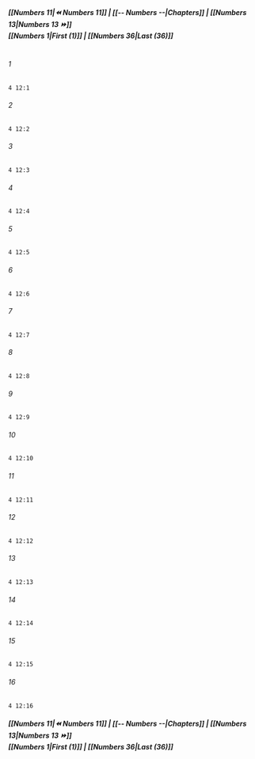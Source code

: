
##### **[[Numbers 11|⏪ Numbers 11]] | [[-- Numbers --|Chapters]] | [[Numbers 13|Numbers 13 ⏩]]**<br>**[[Numbers 1|First (1)]] | [[Numbers 36|Last (36)]]**<br><br>

###### 1
``` verse
4 12:1
```
###### 2
``` verse
4 12:2
```
###### 3
``` verse
4 12:3
```
###### 4
``` verse
4 12:4
```
###### 5
``` verse
4 12:5
```
###### 6
``` verse
4 12:6
```
###### 7
``` verse
4 12:7
```
###### 8
``` verse
4 12:8
```
###### 9
``` verse
4 12:9
```
###### 10
``` verse
4 12:10
```
###### 11
``` verse
4 12:11
```
###### 12
``` verse
4 12:12
```
###### 13
``` verse
4 12:13
```
###### 14
``` verse
4 12:14
```
###### 15
``` verse
4 12:15
```
###### 16
``` verse
4 12:16
```

##### **[[Numbers 11|⏪ Numbers 11]] | [[-- Numbers --|Chapters]] | [[Numbers 13|Numbers 13 ⏩]]**<br>**[[Numbers 1|First (1)]] | [[Numbers 36|Last (36)]]**
